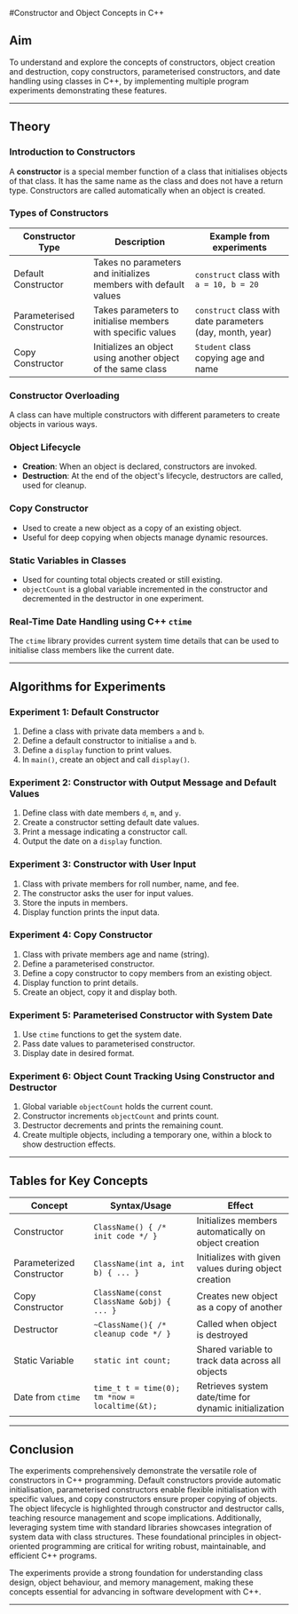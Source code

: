 #Constructor and Object Concepts in C++

## Aim
To understand and explore the concepts of constructors, object creation and destruction, copy constructors, parameterised constructors, and date handling using classes in C++, by implementing multiple program experiments demonstrating these features.

***

## Theory

### Introduction to Constructors
A **constructor** is a special member function of a class that initialises objects of that class. It has the same name as the class and does not have a return type. Constructors are called automatically when an object is created.

### Types of Constructors
| Constructor Type       | Description                                                     | Example from experiments                        |
|-----------------------|-----------------------------------------------------------------|------------------------------------------------|
| Default Constructor   | Takes no parameters and initializes members with default values | `construct` class with `a = 10, b = 20`         |
| Parameterised Constructor | Takes parameters to initialise members with specific values  | `construct` class with date parameters (day, month, year) |
| Copy Constructor      | Initializes an object using another object of the same class    | `Student` class copying age and name            |

### Constructor Overloading
A class can have multiple constructors with different parameters to create objects in various ways.

### Object Lifecycle
- **Creation**: When an object is declared, constructors are invoked.
- **Destruction**: At the end of the object's lifecycle, destructors are called, used for cleanup.
  
### Copy Constructor
- Used to create a new object as a copy of an existing object.
- Useful for deep copying when objects manage dynamic resources.

### Static Variables in Classes
- Used for counting total objects created or still existing.
- `objectCount` is a global variable incremented in the constructor and decremented in the destructor in one experiment.

### Real-Time Date Handling using C++ `ctime`
The `ctime` library provides current system time details that can be used to initialise class members like the current date.

***

## Algorithms for Experiments

### Experiment 1: Default Constructor
1. Define a class with private data members `a` and `b`.
2. Define a default constructor to initialise `a` and `b`.
3. Define a `display` function to print values.
4. In `main()`, create an object and call `display()`.

### Experiment 2: Constructor with Output Message and Default Values
1. Define class with date members `d`, `m`, and `y`.
2. Create a constructor setting default date values.
3. Print a message indicating a constructor call.
4. Output the date on a `display` function.

### Experiment 3: Constructor with User Input
1. Class with private members for roll number, name, and fee.
2. The constructor asks the user for input values.
3. Store the inputs in members.
4. Display function prints the input data.

### Experiment 4: Copy Constructor
1. Class with private members age and name (string).
2. Define a parameterised constructor.
3. Define a copy constructor to copy members from an existing object.
4. Display function to print details.
5. Create an object, copy it and display both.

### Experiment 5: Parameterised Constructor with System Date
1. Use `ctime` functions to get the system date.
2. Pass date values to parameterised constructor.
3. Display date in desired format.

### Experiment 6: Object Count Tracking Using Constructor and Destructor
1. Global variable `objectCount` holds the current count.
2. Constructor increments `objectCount` and prints count.
3. Destructor decrements and prints the remaining count.
4. Create multiple objects, including a temporary one, within a block to show destruction effects.

***

## Tables for Key Concepts

| Concept             | Syntax/Usage                           | Effect                                                             |
|---------------------|-------------------------------------|--------------------------------------------------------------------|
| Constructor         | `ClassName() { /* init code */ }`    | Initializes members automatically on object creation              |
| Parameterized Constructor | `ClassName(int a, int b) { ... }`   | Initializes with given values during object creation                |
| Copy Constructor    | `ClassName(const ClassName &obj) { ... }` | Creates new object as a copy of another                             |
| Destructor          | `~ClassName(){ /* cleanup code */ }` | Called when object is destroyed                                    |
| Static Variable     | `static int count;`                   | Shared variable to track data across all objects                   |
| Date from `ctime`   | `time_t t = time(0); tm *now = localtime(&t);` | Retrieves system date/time for dynamic initialization              |

***

## Conclusion

The experiments comprehensively demonstrate the versatile role of constructors in C++ programming. Default constructors provide automatic initialisation, parameterised constructors enable flexible initialisation with specific values, and copy constructors ensure proper copying of objects. The object lifecycle is highlighted through constructor and destructor calls, teaching resource management and scope implications. Additionally, leveraging system time with standard libraries showcases integration of system data with class structures. These foundational principles in object-oriented programming are critical for writing robust, maintainable, and efficient C++ programs.

The experiments provide a strong foundation for understanding class design, object behaviour, and memory management, making these concepts essential for advancing in software development with C++.

***
